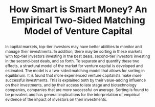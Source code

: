 ---
layout: article
comments: true
title: "How Smart is Smart Money? An Empirical Two-Sided Matching Model of Venture Capital"
excerpt: A "two-sided matching" model of the process by which more experienced "top-tier" VCs end up investing in the highest quality startups.
link: https://pdfs.semanticscholar.org/0c4b/21c7d6ffeddda24ede8df99f5ac8cb89ad24.pdf
source: Journal of Finance, November 2007
sourcelink: http://onlinelibrary.wiley.com/doi/10.1111/j.1540-6261.2007.01291.x/abstract)
authors:
  - name: Morten Sørensen
    affiliation: Stanford
abstract: In capital markets, top-tier investors may have better abilities to monitor and manage their investments. In addition, there may be sorting in these markets, with top-tier investors investing in the best deals, second-tier investors investing in the second-best deals, and so forth. To separate and quantify these two effects, a structural model of the market for venture capital is developed and estimated. The model is a two-sided matching model that allows for sorting in equilibrium. It is found that more experienced venture capitalists make more successful investments. This is explained both by their value-adding influence on their investments, and by their access to late stage and biotechnology companies, companies that are more successful on average. Sorting is found to be prevalent and has general implications for the interpretation of empirical evidence of the impact of investors on their investments.
---